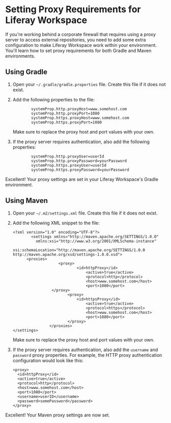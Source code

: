 # Setting Proxy Requirements for Liferay Workspace [](id=setting-proxy-requirements-for-liferay-workspace)

If you're working behind a corporate firewall that requires using a proxy server
to access external repositories, you need to add some extra configuration to
make Liferay Workspace work within your environment. You'll learn how to set
proxy requirements for both Gradle and Maven environments.

## Using Gradle [](id=using-gradle)

1.  Open your `~/.gradle/gradle.properties` file. Create this file if it does
		not exist.

2.  Add the following properties to the file:

				systemProp.http.proxyHost=www.somehost.com
				systemProp.http.proxyPort=1080
				systemProp.https.proxyHost=www.somehost.com
				systemProp.https.proxyPort=1080

    Make sure to replace the proxy host and port values with your own.

3.  If the proxy server requires authentication, also add the following
    properties:

				systemProp.http.proxyUser=userId
				systemProp.http.proxyPassword=yourPassword
				systemProp.https.proxyUser=userId
				systemProp.https.proxyPassword=yourPassword

Excellent! Your proxy settings are set in your Liferay Workspace's Gradle
environment.

## Using Maven [](id=using-maven)

1.  Open your `~/.m2/settings.xml` file. Create this file if it does not exist.

2.  Add the following XML snippet to the file:

        <?xml version="1.0" encoding="UTF-8"?>
				<settings xmlns="http://maven.apache.org/SETTINGS/1.0.0"
      		      xmlns:xsi="http://www.w3.org/2001/XMLSchema-instance"
								xsi:schemaLocation="http://maven.apache.org/SETTINGS/1.0.0 http://maven.apache.org/xsd/settings-1.0.0.xsd">
      		  <proxies>
						    <proxy>
								    <id>httpProxy</id>
										<active>true</active>
										<protocol>http</protocol>
										<host>www.somehost.com</host>
										<port>1080</port>
				   		 </proxy>
								<proxy>
								    <id>httpsProxy</id>
										<active>true</active>
										<protocol>https</protocol>
										<host>www.somehost.com</host>
										<port>1080</port>
								</proxy>
						</proxies>
        </settings>

    Make sure to replace the proxy host and port values with your own.

3.  If the proxy server requires authentication, also add the `username` and
    `password` proxy properties. For example, the HTTP proxy authentication
		configuration would look like this:

        <proxy>
          <id>httpProxy</id>
          <active>true</active>
          <protocol>http</protocol>
          <host>www.somehost.com</host>
          <port>1080</port>
          <username>userID</username>
          <password>somePassword</password>
        </proxy>

Excellent! Your Maven proxy settings are now set.
